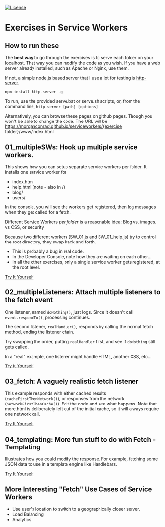 [![License](http://img.shields.io/badge/license-MIT-A31F34.svg)](https://github.com/MorganConrad/serviceworkers)

# Exercises in Service Workers

## How to run these

The **best way** to go through the exercises is to serve each folder on your localhost. That way you can modify the code as you wish.
If you have a web server already installed, such as Apache or Nginx, use them.

If not, a simple node.js based server that I use a lot for testing is [http-server](https://www.npmjs.com/package/http-server).

`npm install http-server -g`

To run, use the provided serve.bat or serve.sh scripts, or, from the command line, `http-server [path] [options]`

Alternatively, you can browse these pages on github pages.  Though you won't be able to change the code.
The URL will be https://morganconrad.github.io/serviceworkers/{exercise folder}/www/index.html

## 01_multipleSWs: Hook up multiple service workers.  

This shows how you can setup separate service workers per folder.  It installs one service worker for
 - index.html
 - help.html   (note - also in /)
 - blog/
 - users/

In the console, you will see the workers get registered, then log messages when they get called for a fetch.

Different Service Workers _per folder_ is a reasonable idea: Blog vs. images. vs CSS, or security

Because two different workers (SW_01.js and SW_01_help.js) try to control the root directory, they swap back and forth.  
 - This is probably a bug in real code.
 - In the Developer Console, note how they are waiting on each other...
 - In all the other exercises, only a single service worker gets registered, at the root level.

[Try It Yourself](http://morganconrad.github.io/serviceworkers/01_multipleSWs/www/index.html)


## 02_multipleListeners: Attach multiple listeners to the fetch event

One listener, named `doNothing()`, just logs.  Since it doesn't call `event.respondTo()`, processing continues.

The second listener, `realHandler()`, responds by calling the normal fetch method, ending the listener chain.

Try swapping the order, putting `realHandler` first, and see if `doNothing` still gets called.

In a "real" example, one listener might handle HTML, another CSS, etc...

[Try It Yourself](http://morganconrad.github.io/serviceworkers/02_multipleListeners/www/index.html)



## 03_fetch: A vaguely realistic fetch listener

This example responds with either cached results (`cacheFirstThenNetwork()`), or responses from the network (`networkFirstThenCache()`).
Edit the code and see what happens.  Note that more.html is deliberately left out of the initial cache, so it will always require one network call.

[Try It Yourself](http://morganconrad.github.io/serviceworkers/03_fetch/www/index.html)



## 04_templating: More fun stuff to do with Fetch - Templating

Illustrates how you could modify the response.  For example, fetching some JSON data to use in a template engine like Handlebars.

[Try It Yourself](http://morganconrad.github.io/serviceworkers/04_templating/www/index.html)




## More Interesting "Fetch" Use Cases of Service Workers

 - Use user's location to switch to a geographically closer server.
 - Load Balancing
 - Analytics
